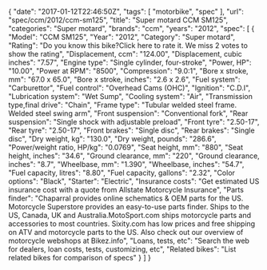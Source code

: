 {
    "date": "2017-01-12T22:46:50Z",
    "tags": [
        "motorbike",
        "spec"
    ],
    "url": "spec\/ccm\/2012\/ccm-sm125",
    "title": "Super motard CCM SM125",
    "categories": "Super motard",
    "brands": "ccm",
    "years": "2012",
    "spec": [
        {
            "Model": "CCM SM125",
            "Year": "2012",
            "Category": "Super motard",
            "Rating": "Do you know this bike?Click here to rate it. We miss 2 votes to show the rating",
            "Displacement, ccm": "124.00",
            "Displacement, cubic inches": "7.57",
            "Engine type": "Single cylinder, four-stroke",
            "Power, HP": "10.00",
            "Power at RPM": "8500",
            "Compression": "9.0:1",
            "Bore x stroke, mm": "67.0 x 65.0",
            "Bore x stroke, inches": "2.6 x 2.6",
            "Fuel system": "Carburettor",
            "Fuel control": "Overhead Cams (OHC)",
            "Ignition": "C.D.I",
            "Lubrication system": "Wet Sump",
            "Cooling system": "Air",
            "Transmission type,final drive": "Chain",
            "Frame type": "Tubular welded steel frame. Welded steel swing arm",
            "Front suspension": "Conventional fork",
            "Rear suspension": "Single shock with adjustable preload",
            "Front tyre": "2.50-17",
            "Rear tyre": "2.50-17",
            "Front brakes": "Single disc",
            "Rear brakes": "Single disc",
            "Dry weight, kg": "130.0",
            "Dry weight, pounds": "286.6",
            "Power\/weight ratio, HP\/kg": "0.0769",
            "Seat height, mm": "880",
            "Seat height, inches": "34.6",
            "Ground clearance, mm": "220",
            "Ground clearance, inches": "8.7",
            "Wheelbase, mm": "1.390",
            "Wheelbase, inches": "54.7",
            "Fuel capacity, litres": "8.80",
            "Fuel capacity, gallons": "2.32",
            "Color options": "Black",
            "Starter": "Electric",
            "Insurance costs": "Get estimated US insurance cost with a quote from Allstate Motorcycle Insurance",
            "Parts finder": "Chaparral provides online schematics & OEM parts for the US.   Motorcycle Superstore provides an easy-to-use parts finder. Ships to the US, Canada, UK and Australia.MotoSport.com ships motorcycle parts and accessories to most countries.    Sixity.com has low prices and free shipping on ATV and motorcycle parts to the US. Also check out our overview of motorcycle webshops at Bikez.info",
            "Loans, tests, etc": "Search the web for dealers, loan costs, tests, customizing, etc",
            "Related bikes": "List related bikes for comparison of specs"
        }
    ]
}